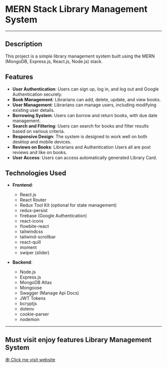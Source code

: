 # MERN Stack Library Management System
---
## Description 

This project is a simple library management system built using the MERN (MongoDB, Express.js, React.js, Node.js) stack.

## Features

- **User Authentication**: Users can sign up, log in, and log out and Google Authentication securely.
- **Book Management**: Librarians can add, delete, update, and view books.
- **User Management**: Librarians can manage users, including modifying existing user details.
- **Borrowing System**: Users can borrow and return books, with due date management.
- **Search and Filtering**: Users can search for books and filter results based on various criteria.
- **Responsive Design**: The system is designed to work well on both desktop and mobile devices.
- **Reviews on Books**: Librarians and Authentication Users all are post reviews and like on books.
- **User Access**: Users can access automatically generated Library Card.

## Technologies Used

- **Frontend**:
  - React.js
  - React Router
  - Redux Tool Kit (optional for state management)
  - redux-persist
  - firebase (Google Authentication)
  - react-icons
  - flowbite-react
  - tailwindcss
  - tailwind-scrollbar
  - react-quill
  - moment
  - swiper (slider)

- **Backend**:
  - Node.js
  - Express.js
  - MongoDB Atlas
  - Mongoose
  - Swagger (Manage Api Docs)
  - JWT Tokens
  - bcryptjs
  - dotenv
  - cookie-parser
  - nodemon

---
## Must visit enjoy features Library Management System

[🕸 Click me visit website](https://lms-zopf.onrender.com/)

